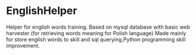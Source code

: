 # EnglishHelper
Helper for english words training.
Based on mysql database with basic web harvester (for retrieving words meaning for Polish language)
Made mainly for store english words to skill and sql querying,Python programming skill improvement. 
